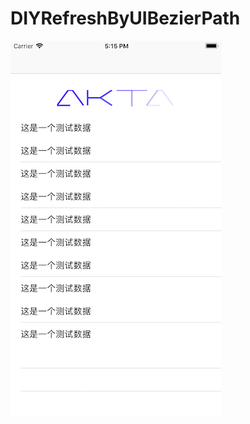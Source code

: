 # DIYRefreshByUIBezierPath
 ![image](https://github.com/feibaichen/DIYRefreshByUIBezierPath/blob/master/iPhone8.png)
